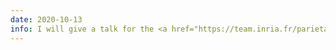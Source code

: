 ```yaml
---
date: 2020-10-13
info: I will give a talk for the <a href="https://team.inria.fr/parietal/" target="_blank">Parietal team - Inria Saclay</a> 
---
```


